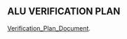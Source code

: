 ## ALU VERIFICATION PLAN  
[Verification_Plan_Document](https://docs.google.com/spreadsheets/d/1yTucz_PRaPnFNlmRNVSkCggjUpoym8oV/edit?usp=sharing&ouid=111152079333707227745&rtpof=true&sd=true).
